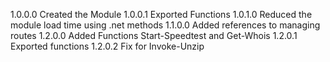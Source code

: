 1.0.0.0 Created the Module
1.0.0.1 Exported Functions
1.0.1.0 Reduced the module load time using .net methods
1.1.0.0 Added references to managing routes
1.2.0.0 Added Functions Start-Speedtest and Get-Whois
1.2.0.1 Exported functions
1.2.0.2 Fix for Invoke-Unzip